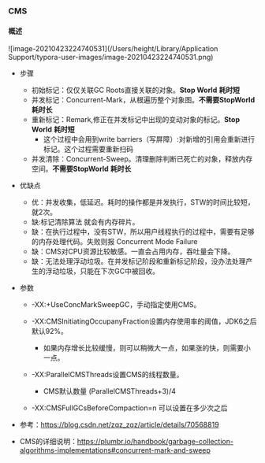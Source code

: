 ### CMS

#### 概述

![image-20210423224740531](/Users/height/Library/Application Support/typora-user-images/image-20210423224740531.png)

- 步骤

  - 初始标记：仅仅关联GC Roots直接关联的对象。**Stop World** **耗时短**
  - 并发标记：Concurrent-Mark，从根遍历整个对象图。**不需要StopWorld** **耗时长**
  - 重新标记：Remark,修正在并发标记中出现的变动对象的标记。**Stop World** **耗时短**
    - 这个过程中会用到write barriers（写屏障）:对新增的引用会重新进行标记。这个过程需要重新扫码
  - 并发清除：Concurrent-Sweep。清理删除判断已死亡的对象，释放内存空间。**不需要StopWorld** **耗时长**

  

- 优缺点
  - 优：并发收集，低延迟。耗时的操作都是并发执行，STW的时间比较短，就2次。
  - 缺:标记清除算法 就会有内存碎片。
  - 缺：在执行过程中，没有STW，所以用户线程执行的过程中，需要有足够的内存处理代码。失败则报 Concurrent Mode Failure
  - 缺：CMS对CPU资源比较敏感。一直会占用内存，吞吐量会下降。
  - 缺：无法处理浮动垃圾。在并发标记阶段和重新标记阶段，没办法处理产生的浮动垃圾，只能在下次GC中被回收。

- 参数

  - -XX:+UseConcMarkSweepGC，手动指定使用CMS。

  - -XX:CMSInitiatingOccupanyFraction设置内存使用率的阈值，JDK6之后默认92%。

    - 如果内存增长比较缓慢，则可以稍微大一点，如果涨的快，则需要小一点。

  - -XX:ParallelCMSThreads设置CMS的线程数量。

    - CMS默认数量 (ParallelCMSThreads+3)/4

  - -XX:CMSFullGCsBeforeCompaction=n 可以设置在多少次之后
  
    

- 参考：https://blog.csdn.net/zqz_zqz/article/details/70568819
- CMS的详细说明：https://plumbr.io/handbook/garbage-collection-algorithms-implementations#concurrent-mark-and-sweep